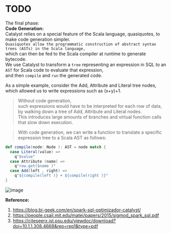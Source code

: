 # TODO

The final phase:  
**Code Generation:**  
Catalyst relies on a special feature of the Scala language, quasiquotes, to make code generation simpler.  
`Quasiquotes allow the programmatic construction of abstract syntax trees (ASTs) in the Scala language,`  
which can then be fed to the Scala compiler at runtime to generate bytecode.  
We use Catalyst to transform a `tree` representing an expression in SQL to an `AST` for Scala code to evaluate that expression,  
and then `compile` and `run` the generated code.  

As a simple example, consider the Add, Attribute and Literal tree nodes,  
which allowed us to write expressions such as (x+y)+1.  
>Without code generation,  
>such expressions would have to be interpreted for each row of data, by walking down a tree of Add, Attribute and Literal nodes.  
>This introduces large amounts of branches and virtual function calls that slow down execution.  

>With code generation, we can write a function to translate a specific expression tree to a Scala AST as follows:  
```scala
def compile(node: Node ): AST = node match {
  case Literal(value) => 
    q"$value"
  case Attribute (name) => 
    q"row.get($name )"
  case Add(left , right) =>
    q"${compile(left )} + ${compile(right )}"
}
```

![image](https://user-images.githubusercontent.com/26399543/146682492-b13a84a4-df70-4cf2-908a-858a6abe68a5.png)


**Reference:**  
1. https://blog.bi-geek.com/en/spark-sql-optimizador-catalyst/
2. https://people.csail.mit.edu/matei/papers/2015/sigmod_spark_sql.pdf
3. https://citeseerx.ist.psu.edu/viewdoc/download?doi=10.1.1.308.4668&rep=rep1&type=pdf

